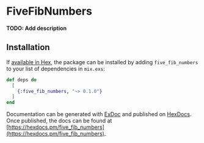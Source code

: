 # FiveFibNumbers

**TODO: Add description**

## Installation

If [available in Hex](https://hex.pm/docs/publish), the package can be installed
by adding `five_fib_numbers` to your list of dependencies in `mix.exs`:

```elixir
def deps do
  [
    {:five_fib_numbers, "~> 0.1.0"}
  ]
end
```

Documentation can be generated with [ExDoc](https://github.com/elixir-lang/ex_doc)
and published on [HexDocs](https://hexdocs.pm). Once published, the docs can
be found at [https://hexdocs.pm/five_fib_numbers](https://hexdocs.pm/five_fib_numbers).

